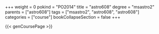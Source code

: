 +++
weight = 0
pokind = "PO2014"
title = "astro608"
degree = "msastro2"
parents = ["astro608"]
tags = ["msastro2", "astro608", "astro608"]
categories = ["course"]
bookCollapseSection = false
+++

{{< genCoursePage >}}
